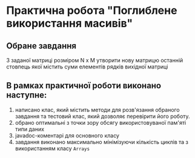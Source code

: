 # Практична робота "Поглиблене використання масивів"

## Обране завдання
З заданої матриці розміром N x M утворити нову матрицю останній стовпець якої містить суми елементів рядків вихідної матриці

## В рамках практичної роботи виконано наступне:
1. написано клас, який містить методи для розв'язання обраного завдання та тестовий клас, який дозволяє перевірити його роботу.
2. обрано оптимальні з точки зору обсягу використовуваної пам'яті типи даних
3. javadoc-коментарі для основного класу
4. завдання виконано максимально мінімізуючи кількість циклів та з використанням класу ````Arrays````

